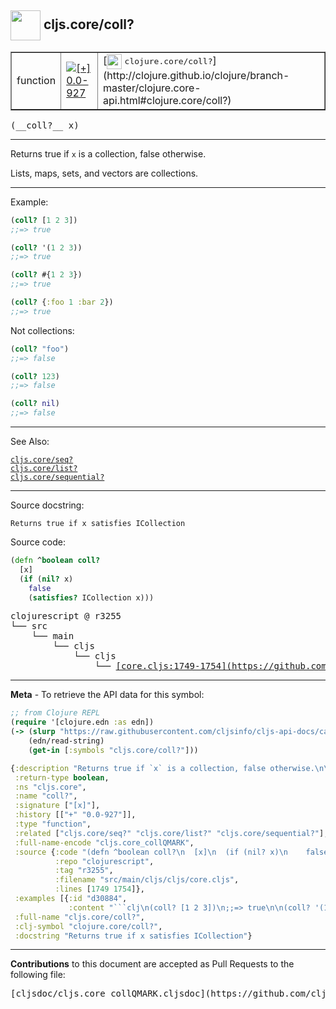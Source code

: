## <img width="48px" valign="middle" src="http://i.imgur.com/Hi20huC.png"> cljs.core/coll?

 <table border="1">
<tr>

<td>function</td>
<td><a href="https://github.com/cljsinfo/cljs-api-docs/tree/0.0-927"><img valign="middle" alt="[+] 0.0-927" src="https://img.shields.io/badge/+-0.0--927-lightgrey.svg"></a> </td>
<td>
[<img height="24px" valign="middle" src="http://i.imgur.com/1GjPKvB.png"> <samp>clojure.core/coll?</samp>](http://clojure.github.io/clojure/branch-master/clojure.core-api.html#clojure.core/coll?)
</td>
</tr>
</table>

 <samp>
(__coll?__ x)<br>
</samp>

---

Returns true if `x` is a collection, false otherwise.

Lists, maps, sets, and vectors are collections.

---

Example:

```clj
(coll? [1 2 3])
;;=> true

(coll? '(1 2 3))
;;=> true

(coll? #{1 2 3})
;;=> true

(coll? {:foo 1 :bar 2})
;;=> true
```

Not collections:

```clj
(coll? "foo")
;;=> false

(coll? 123)
;;=> false

(coll? nil)
;;=> false
```

---

See Also:

[`cljs.core/seq?`](cljs.core_seqQMARK.md)<br>
[`cljs.core/list?`](cljs.core_listQMARK.md)<br>
[`cljs.core/sequential?`](cljs.core_sequentialQMARK.md)<br>

---

Source docstring:

```
Returns true if x satisfies ICollection
```

Source code:

```clj
(defn ^boolean coll?
  [x]
  (if (nil? x)
    false
    (satisfies? ICollection x)))
```

 <pre>
clojurescript @ r3255
└── src
    └── main
        └── cljs
            └── cljs
                └── <ins>[core.cljs:1749-1754](https://github.com/clojure/clojurescript/blob/r3255/src/main/cljs/cljs/core.cljs#L1749-L1754)</ins>
</pre>


---

__Meta__ - To retrieve the API data for this symbol:

```clj
;; from Clojure REPL
(require '[clojure.edn :as edn])
(-> (slurp "https://raw.githubusercontent.com/cljsinfo/cljs-api-docs/catalog/cljs-api.edn")
    (edn/read-string)
    (get-in [:symbols "cljs.core/coll?"]))
```

```clj
{:description "Returns true if `x` is a collection, false otherwise.\n\nLists, maps, sets, and vectors are collections.",
 :return-type boolean,
 :ns "cljs.core",
 :name "coll?",
 :signature ["[x]"],
 :history [["+" "0.0-927"]],
 :type "function",
 :related ["cljs.core/seq?" "cljs.core/list?" "cljs.core/sequential?"],
 :full-name-encode "cljs.core_collQMARK",
 :source {:code "(defn ^boolean coll?\n  [x]\n  (if (nil? x)\n    false\n    (satisfies? ICollection x)))",
          :repo "clojurescript",
          :tag "r3255",
          :filename "src/main/cljs/cljs/core.cljs",
          :lines [1749 1754]},
 :examples [{:id "d30884",
             :content "```clj\n(coll? [1 2 3])\n;;=> true\n\n(coll? '(1 2 3))\n;;=> true\n\n(coll? #{1 2 3})\n;;=> true\n\n(coll? {:foo 1 :bar 2})\n;;=> true\n```\n\nNot collections:\n\n```clj\n(coll? \"foo\")\n;;=> false\n\n(coll? 123)\n;;=> false\n\n(coll? nil)\n;;=> false\n```"}],
 :full-name "cljs.core/coll?",
 :clj-symbol "clojure.core/coll?",
 :docstring "Returns true if x satisfies ICollection"}

```

---

__Contributions__ to this document are accepted as Pull Requests to the following file:

 <pre>
[cljsdoc/cljs.core_collQMARK.cljsdoc](https://github.com/cljsinfo/cljs-api-docs/blob/master/cljsdoc/cljs.core_collQMARK.cljsdoc)
</pre>

